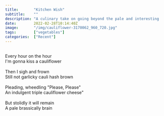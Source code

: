 ```yaml
---
title:       "Kitchen Wish"
subtitle:    ""
description: "A culinary take on going beyond the pale and interesting "
date:        2022-02-28T10:14:40Z
image:       "/img/cauliflower-3170062_960_720.jpg"
tags:        ["vegetables"]
categories:  ["Recent"]
---
```

<br>Every hour on the hour
<br>I'm gonna kiss a cauliflower
<br>
<br>Then I sigh and frown
<br>Still not garlicky cauli hash brown
<br>
<br>Pleading, wheedling "Please, Please"
<br>An indulgent triple cauliflower cheese"
<br>
<br>But stolidly it will remain
<br>A pale brassically brain